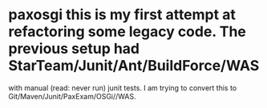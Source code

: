 # paxosgi this is my first attempt at refactoring some legacy code. The previous setup had StarTeam/Junit/Ant/BuildForce/WAS 
with manual (read: never run) junit tests.
I am trying to convert this to Git/Maven/Junit/PaxExam/OSGi/<CI server>/WAS. 
